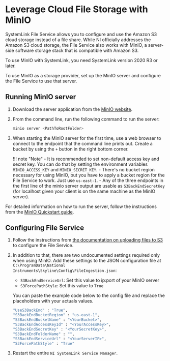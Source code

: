 # Leverage Cloud File Storage with MinIO

SystemLink File Service allows you to configure and use the Amazon S3 cloud storage instead of a file share. While NI officially addresses the Amazon S3 cloud storage, the File Service also works with MinIO, a server-side software storage stack that is compatible with Amazon S3.

To use MinIO with SystemLink, you need SystemLink version 2020 R3 or later.

To use MinIO as a storage provider, set up the MinIO server and configure the File Service to use that server.

## Running MinIO server

1. Download the server application from the [MinIO website](https://min.io/download).

2. From the command line, run the following command to run the server:

    ```bash
    minio server <PathToRootFolder>
    ```

3. When starting the MinIO server for the first time, use a web browser to connect to the endpoint that the command line prints out. Create a bucket by using the `+` button in the right bottom corner.

    !!! note "Note"
        - It is recommended to set non-default access key and secret key. You can do that by setting the environment variables `MINIO_ACCESS_KEY` and `MINIO_SECRET_KEY`.
        - There's no bucket region necessary for using MinIO, but you have to apply a bucket region for the File Service to work. Just use `us-east-1`.
        - Any of the three endpoints in the first line of the minio server output are usable as `S3BackEndSecretKey` (for localhost given your client is on the same machine as the MinIO server).

For detailed information on how to run the server, follow the instructions from the [MinIO Quickstart guide](https://docs.min.io/docs/minio-quickstart-guide.html).

## Configuring File Service

1. Follow the instructions from [the documentation on uploading files to S3](https://www.ni.com/documentation/de/systemlink/latest/data/uploading-files-to-amazon-s3) to configure the File Service.

2. In addition to that, there are two undocumented settings required only when using MinIO. Add these settings to the JSON configuration file at `C:\ProgramData\National Instruments\Skyline\Config\FileIngestion.json`:

    - `S3BackEndServiceUrl`: Set this value to ip:port of your MinIO server
    - `S3ForcePathStyle`: Set this value to `True`

    You can paste the example code below to the config file and replace the placeholders with your actuals values.

    ```bash
    "UseS3BackEnd" : "True",
    "S3BackEndBucketRegion" : "us-east-1",
    "S3BackEndBucketName" : "<YourBucket>",
    "S3BackEndAccessKeyId" : "<YourAccessKey>",
    "S3BackEndSecretKey" : "<YourSecretKey>",
    "S3BackEndFolderName" : "",
    "S3BackEndServiceUrl" : "<YourServerIP>",
    "S3ForcePathStyle" : "True"
    ```

3. Restart the entire `NI SystemLink Service Manager`.
